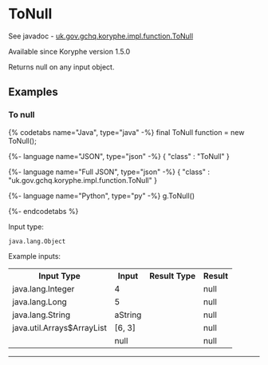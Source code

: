 # ToNull
See javadoc - [uk.gov.gchq.koryphe.impl.function.ToNull](ref://../../javadoc/koryphe/uk/gov/gchq/koryphe/impl/function/ToNull.html)

Available since Koryphe version 1.5.0

Returns null on any input object.

## Examples

### To null


{% codetabs name="Java", type="java" -%}
final ToNull function = new ToNull();

{%- language name="JSON", type="json" -%}
{
  "class" : "ToNull"
}

{%- language name="Full JSON", type="json" -%}
{
  "class" : "uk.gov.gchq.koryphe.impl.function.ToNull"
}

{%- language name="Python", type="py" -%}
g.ToNull()

{%- endcodetabs %}

Input type:

```
java.lang.Object
```

Example inputs:
<table style="display: block;">
<tr><th>Input Type</th><th>Input</th><th>Result Type</th><th>Result</th></tr>
<tr><td>java.lang.Integer</td><td>4</td><td></td><td>null</td></tr>
<tr><td>java.lang.Long</td><td>5</td><td></td><td>null</td></tr>
<tr><td>java.lang.String</td><td>aString</td><td></td><td>null</td></tr>
<tr><td>java.util.Arrays$ArrayList</td><td>[6, 3]</td><td></td><td>null</td></tr>
<tr><td></td><td>null</td><td></td><td>null</td></tr>
</table>

-----------------------------------------------


